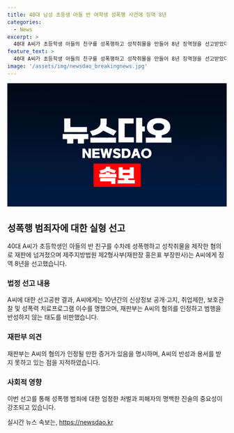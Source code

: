 ```yaml
---
title: 40대 남성 초등생 아들 반 여학생 성폭행 사건에 징역 8년
categories:
  - News
excerpt: >
  40대 A씨가 초등학생 아들의 친구를 성폭행하고 성착취물을 만들어 8년 징역형을 선고받았다. 재판부는 A씨에게 10년간 신상정보 공개와 고지, 취업제한 등을 명령했으며, A씨는 범행을 부인했지만 휴대전화 포렌식으로 증거가 확인됐다. A씨는 피해자에게 용서를 받지 못하고 반성하지 않았고, 재판부는 그의 태도를 비판했다. (150자)
feature_text: >
  40대 A씨가 초등학생 아들의 친구를 성폭행하고 성착취물을 만들어 8년 징역형을 선고받았다. 재판부는 A씨에게 10년간 신상정보 공개와 고지, 취업제한 등을 명령했으며, A씨는 범행을 부인했지만 휴대전화 포렌식으로 증거가 확인됐다. A씨는 피해자에게 용서를 받지 못하고 반성하지 않았고, 재판부는 그의 태도를 비판했다. (150자)
image: '/assets/img/newsdao_breakingnews.jpg'
---
```


<p><img src="/assets/img/newsdao_breakingnews.jpg" alt="koreaapp 속보" /></p>

<h2 data-ke-size="size26">성폭행 범죄자에 대한 실형 선고</h2>

<p data-ke-size="size16">40대 A씨가 초등학생인 아들의 반 친구를 수차례 성폭행하고 성착취물을 제작한 혐의로 재판에 넘겨졌으며 제주지방법원 제2형사부(재판장 홍은표 부장판사)는 A씨에게 징역 8년을 선고했습니다.</p>

<h3>법정 선고 내용</h3>

<p data-ke-size="size16">A씨에 대한 선고공판 결과, A씨에게는 10년간의 신상정보 공개·고지, 취업제한, 보호관찰 및 성폭력 치료프로그램 이수를 명했으며, 재판부는 A씨의 혐의를 인정하고 범행을 반성하지 않는 태도를 비판했습니다.</p>

<h3>재판부 의견</h3>

<p data-ke-size="size16">재판부는 A씨의 혐의가 인정될 만한 증거가 있음을 명시하며, A씨의 반성과 용서를 받지 못하고 있는 점을 지적하였습니다.</p>

<h3>사회적 영향</h3>

<p data-ke-size="size16">이번 선고를 통해 성폭행 범죄에 대한 엄정한 처벌과 피해자의 명백한 진술의 중요성이 강조되고 있습니다.</p>
실시간 뉴스 속보는, <a href="https://newsdao.kr" rel="dofollow">https://newsdao.kr</a>


